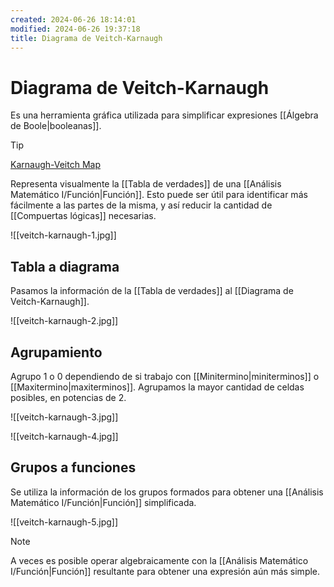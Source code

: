 ```yaml
---
created: 2024-06-26 18:14:01
modified: 2024-06-26 19:37:18
title: Diagrama de Veitch-Karnaugh
---
```


# Diagrama de Veitch-Karnaugh

Es una herramienta gráfica utilizada para simplificar expresiones [[Álgebra de Boole|booleanas]].

> [!tip]
> [Karnaugh-Veitch Map](https://www.mathematik.uni-marburg.de/~thormae/lectures/ti1/code/karnaughmap/)

Representa visualmente la [[Tabla de verdades]] de una [[Análisis Matemático I/Función|Función]]. Esto puede ser útil para identificar más fácilmente a las partes de la misma, y así reducir la cantidad de [[Compuertas lógicas]] necesarias.

![[veitch-karnaugh-1.jpg]]

## Tabla a diagrama

Pasamos la información de la [[Tabla de verdades]] al [[Diagrama de Veitch-Karnaugh]].

![[veitch-karnaugh-2.jpg]]

## Agrupamiento

Agrupo $1$ o $0$ dependiendo de si trabajo con [[Minitermino|miniterminos]] o [[Maxitermino|maxiterminos]]. Agrupamos la mayor cantidad de celdas posibles, en potencias de $2$.

![[veitch-karnaugh-3.jpg]]

![[veitch-karnaugh-4.jpg]]

## Grupos a funciones

Se utiliza la información de los grupos formados para obtener una [[Análisis Matemático I/Función|Función]] simplificada.

![[veitch-karnaugh-5.jpg]]

> [!note]
> A veces es posible operar algebraicamente con la [[Análisis Matemático I/Función|Función]] resultante para obtener una expresión aún más simple.
